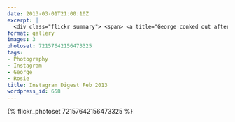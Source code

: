 ```yaml
---
date: 2013-03-01T21:00:10Z
excerpt: |
  <div class="flickr summary"> <span> <a title="George conked out after his bath" href="//farm8.staticflickr.com/7414/13063073643_1fbc331d77_b.jpg" class="image cboxElement" rel="gallery0"><img src="//farm8.staticflickr.com/7414/13063073643_1fbc331d77_q.jpg" alt="George conked out after his bath"></a> <a title="View on Flickr" href="//www.flickr.com/photos/richard-perry/13063073643/" class="flickrlink"> </a> </span> <span> <a title="George &amp; Rosie watching the rugby :-)" href="//farm8.staticflickr.com/7349/13063271094_cd40e55851_b.jpg" class="image cboxElement" rel="gallery0"><img src="//farm8.staticflickr.com/7349/13063271094_cd40e55851_q.jpg" alt="George &amp; Rosie watching the rugby :-)"></a> <a title="View on Flickr" href="//www.flickr.com/photos/richard-perry/13063271094/" class="flickrlink"> </a> </span> <span> <a title="George helping with the shopping" href="//farm4.staticflickr.com/3715/13063265824_edd90c3562_b.jpg" class="image cboxElement" rel="gallery0"><img src="//farm4.staticflickr.com/3715/13063265824_edd90c3562_q.jpg" alt="George helping with the shopping"></a> <a title="View on Flickr" href="//www.flickr.com/photos/richard-perry/13063265824/" class="flickrlink"> </a> </span> </div>
format: gallery
images: 3
photoset: 72157642156473325
tags:
- Photography
- Instagram
- George
- Rosie
title: Instagram Digest Feb 2013
wordpress_id: 658
---
```


{% flickr_photoset 72157642156473325 %}